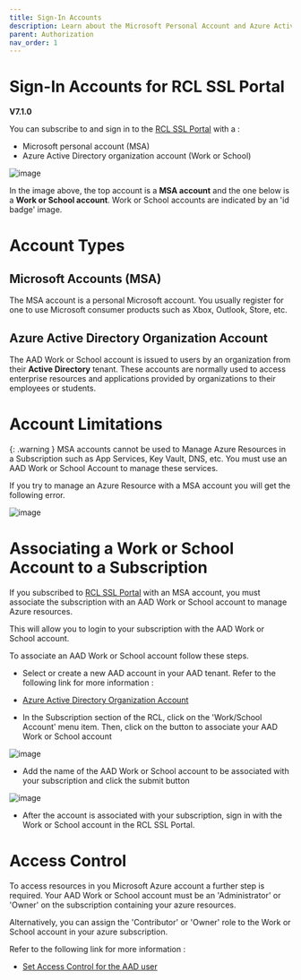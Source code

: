 ```yaml
---
title: Sign-In Accounts
description: Learn about the Microsoft Personal Account and Azure Active Directory Organization User Account used for sign-in in RCL applications
parent: Authorization
nav_order: 1
---
```


# Sign-In Accounts for RCL SSL Portal
**V7.1.0**

You can subscribe to and sign in to the [RCL SSL Portal](../portal/portal.md) with a :

- Microsoft personal account (MSA)
- Azure Active Directory organization account (Work or School)

![image](../images/authorization_signin/signin-account-types.png)

In the image above, the top account is a **MSA account** and the one below is a **Work or School account**. Work or School accounts are indicated by an 'id badge' image.

# Account Types

## Microsoft Accounts (MSA)

The MSA account is a personal Microsoft account. You usually register for one to use Microsoft consumer products such as Xbox, Outlook, Store, etc.

## Azure Active Directory Organization Account

The AAD Work or School account is issued to users by an organization from their **Active Directory** tenant. These accounts are normally used to access enterprise resources and applications provided by organizations to their employees or students.

# Account Limitations

{: .warning }
MSA accounts cannot be used to Manage Azure Resources in a Subscription such as App Services, Key Vault, DNS, etc. You must use an AAD Work or School Account to manage these services.

If you try to manage an Azure Resource with a MSA account you will get the following error.

![image](../images/portal/arm-consent-error.PNG)

# Associating a Work or School Account to a Subscription

If you subscribed to [RCL SSL Portal](../portal/portal.md) with an MSA account, you must associate the subscription with an AAD Work or School account to manage Azure resources.

This will allow you to login to your subscription with the AAD Work or School account.

To associate an AAD Work or School account follow these steps.

- Select or create a new AAD account in your AAD tenant. Refer to the following link for more information :

- [Azure Active Directory Organization Account](./aad-account)

- In the Subscription section of the RCL, click on the 'Work/School Account' menu item. Then, click on the button to associate your AAD Work or School account

![image](../images/authorization_signin/signin-aad-associate-open.png)

- Add the name of the AAD Work or School account to be associated with your subscription and click the submit button

![image](../images/authorization_signin/signin-aad-associate.png)

- After the account is associated with your subscription, sign in with the Work or School account in the RCL SSL Portal.

# Access Control

To access resources in you Microsoft Azure account a further step is required. Your AAD Work or School account must be an 'Administrator' or 'Owner' on the subscription containing your azure resources. 

Alternatively, you can assign the 'Contributor' or 'Owner' role to the Work or School account in your azure subscription.

Refer to the following link for more information :

- [Set Access Control for the AAD user](./access-control-user)






